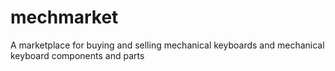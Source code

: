 # mechmarket
A marketplace for buying and selling mechanical keyboards and mechanical keyboard components and parts
